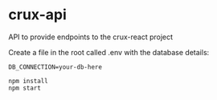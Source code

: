 # crux-api
API to provide endpoints to the crux-react project

Create a file in the root called .env with the database details:
```
DB_CONNECTION=your-db-here
```

```
npm install
npm start
```
